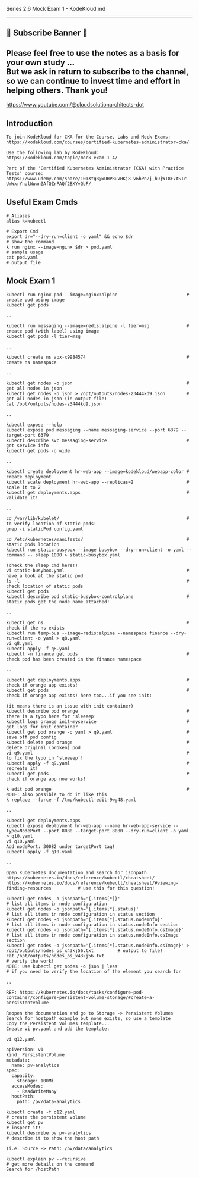 Series 2.6 Mock Exam 1 - KodeKloud.md
*************************************

## 🌟 Subscribe Banner 🌟
## Please feel free to use the notes as a basis for your own study ... <br>But we ask in return to subscribe to the channel, so we can continue to invest time and effort in helping others. Thank you!
https://www.youtube.com/@cloudsolutionarchitects-dot

## Introduction

    To join KodeKloud for CKA for the Course, Labs and Mock Exams:
    https://kodekloud.com/courses/certified-kubernetes-administrator-cka/

    Use the following lab by KodeKloud:
    https://kodekloud.com/topic/mock-exam-1-4/

    Part of the 'Certified Kubernetes Administrator (CKA) with Practice Tests' course:
    https://www.udemy.com/share/101Xtg3@xUHP8uVHKj8-v6hPn2j_h9jWI8F7ASIr-UmWxrYnolWuwnZAfQZrPAQf2BXYvQbF/
    
## Useful Exam Cmds

    # Aliases
    alias k=kubectl

    # Export Cmd
    export dr="--dry-run=client -o yaml" && echo $dr                            # show the command
    k run nginx --image=nginx $dr > pod.yaml                                    # sample usage
    cat pod.yaml                                                                # output file

## Mock Exam 1
    kubectl run nginx-pod --image=nginx:alpine                          # create pod using image
    kubectl get pods
    
    ..
    
    kubectl run messaging --image=redis:alpine -l tier=msg              # create pod (with label) using image
    kubectl get pods -l tier=msg
    
    ..
    
    kubectl create ns apx-x9984574                                      # create ns namespace
    
    ..
    
    kubectl get nodes -o json                                           # get all nodes in json
    kubectl get nodes -o json > /opt/outputs/nodes-z3444kd9.json        # get all nodes in json (in output file)
    cat /opt/outputs/nodes-z3444kd9.json
    
    ..
    
    kubectl expose --help
    kubectl expose pod messaging --name messaging-service --port 6379 --target-port 6379
    kubectl describe svc messaging-service                              # get service info
    kubectl get pods -o wide
    
    ..
    
    kubectl create deployment hr-web-app --image=kodekloud/webapp-color # create deployment
    kubectl scale deployment hr-web-app --replicas=2                    # scale it to 2
    kubectl get deployments.apps                                        # validate it!
    
    ..
    
    cd /var/lib/kubelet/                                                # to verify location of static pods!
    grep -i staticPod config.yaml

    cd /etc/kubernetes/manifests/                                       # static pods location
    kubectl run static-busybox --image busybox --dry-run=client -o yaml --command -- sleep 1000 > static-busybox.yaml 
                                                                        (check the sleep cmd here!)
    vi static-busybox.yaml                                              # have a look at the static pod
    ls -l                                                               # check location of static pods
    kubectl get pods
    kubectl describe pod static-busybox-controlplane                    # static pods get the node name attached!

    ..
    
    kubectl get ns                                                      # check if the ns exists
    kubectl run temp-bus --image=redis:alpine --namespace finance --dry-run=client -o yaml > q8.yaml
    vi q8.yaml
    kubectl apply -f q8.yaml
    kubectl -n finance get pods                                         # check pod has been created in the finance namespace
    
    ..
    
    kubectl get deployments.apps                                        # check if orange app exists!
    kubectl get pods                                                    # check if orange app exists! here too...if you see init: 
                                                                        (it means there is an issue with init container)
    kubectl describe pod orange                                         # there is a typo here for 'sleeeep'
    kubectl logs orange init-myservice                                  # get logs for init container
    kubectl get pod orange -o yaml > q9.yaml                            # save off pod config
    kubectl delete pod orange                                           # delete original (broken) pod
    vi q9.yaml                                                          # to fix the typo in 'sleeeep'!
    kubectl apply -f q9.yaml                                            # recreate it!
    kubectl get pods                                                    # check if orange app now works!

    k edit pod orange                                                   # NOTE: Also possible to do it like this
    k replace --force -f /tmp/kubectl-edit-9wg48.yaml
    
    ..
    
    kubectl get deployments.apps
    kubectl expose deployment hr-web-app --name hr-web-app-service --type=NodePort --port 8080 --target-port 8080 --dry-run=client -o yaml > q10.yaml
    vi q10.yaml
    Add nodePort: 30082 under targetPort tag!
    kubectl apply -f q10.yaml
    
    ..

    Open Kubernetes documentation and search for jsonpath
    https://kubernetes.io/docs/reference/kubectl/cheatsheet/
    https://kubernetes.io/docs/reference/kubectl/cheatsheet/#viewing-finding-resources 			# use this for this question!

    kubectl get nodes -o jsonpath='{.items[*]}'                                                 # list all items in node configuration
    kubectl get nodes -o jsonpath='{.items[*].status}'                                          # list all items in node configuration in status section
    kubectl get nodes -o jsonpath='{.items[*].status.nodeInfo}'                                 # list all items in node configuration in status.nodeInfo section
    kubectl get nodes -o jsonpath='{.items[*].status.nodeInfo.osImage}'                         # list all items in node configuration in status.nodeInfo.osImage section
    kubectl get nodes -o jsonpath='{.items[*].status.nodeInfo.osImage}' > /opt/outputs/nodes_os_x43kj56.txt 		# output to file!
    cat /opt/outputs/nodes_os_x43kj56.txt                                                       # verify the work!
    NOTE: Use kubectl get nodes -o json | less 													# if you need to verify the location of the element you search for
    
    ..
    
    REF: https://kubernetes.io/docs/tasks/configure-pod-container/configure-persistent-volume-storage/#create-a-persistentvolume
    
    Reopen the documenation and go to Storage -> Persistent Volumes
    Search for hostpath example but none exists, so use a template
    Copy the Persistent Volumes template...
    Create vi pv.yaml and add the template:
    
    vi q12.yaml

    apiVersion: v1
    kind: PersistentVolume
    metadata:
      name: pv-analytics
    spec:
      capacity:
        storage: 100Mi
      accessModes:
        - ReadWriteMany
      hostPath:
        path: /pv/data-analytics
    
    kubectl create -f q12.yaml                                                      # create the persistent volume
    kubectl get pv                                                                  # inspect it!
    kubectl describe pv pv-analytics                                                # describe it to show the host path 
                                                                                    (i.e. Source -> Path: /pv/data/analytics
   
    kubectl explain pv --recursive                                                  # get more details on the command
    Search for /hostPath
